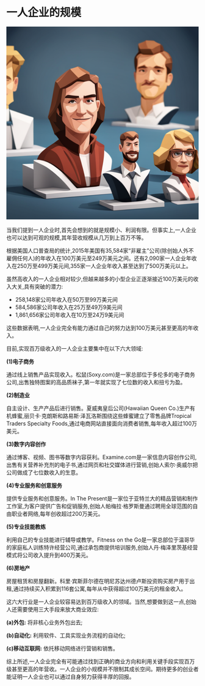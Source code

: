 # 一人企业的规模

![](../images/20230804111014.png)

当我们提到一人企业时,首先会想到的就是规模小、利润有限。但事实上,一人企业也可以达到可观的规模,其年营收规模从几万到上百万不等。

根据美国人口普查局的统计,2015年美国有35,584家“非雇主”公司(除创始人外不雇佣任何人)的年收入在100万美元至249万美元之间。还有2,090家一人企业年收入在250万至499万美元间,355家一人企业年收入甚至达到了500万美元以上。

虽然高收入的一人企业相对较少,但越来越多的小型企业正逐渐接近100万美元的收入大关,具有突破的潜力:

- 258,148家公司年收入在50万至99万美元间 
- 584,586家公司年收入在25万至49万9美元间
- 1,861,656家公司年收入在10万至24万9美元间

这些数据表明,一人企业完全有能力通过自己的努力达到100万美元甚至更高的年收入。

目前,实现百万级收入的一人企业主要集中在以下六大领域:

**(1)电子商务**

通过线上销售产品实现收入。松鼠(Soxy.com)是一家总部位于多伦多的电子商务公司,出售独特图案的高品质袜子,第一年就实现了七位数的收入和扭亏为盈。

**(2)制造业**

自主设计、生产产品后进行销售。夏威夷皇后公司(Hawaiian Queen Co.)生产有机蜂蜜,丽贝卡·克朗斯和路易斯·泽瓦洛斯围绕这些蜂蜜建立了零售品牌Tropical Traders Specialty Foods,通过电商网站直接面向消费者销售,每年收入超过100万美元。

**(3)数字内容创作**

通过博客、视频、图书等数字内容获利。Examine.com是一家信息内容创作公司,出售有关营养补充剂的电子书,通过网页和社交媒体进行营销,创始人索尔·奥威尔把公司做成了七位数收入的生意。

**(4)专业服务和创意服务**

提供专业服务和创意服务。In The Present是一家位于亚特兰大的精品营销和制作工作室,为客户提供广告和促销服务,创始人帕梅拉·格罗斯曼通过聘用全球范围的自由职业者网络,每年创收超过200万美元。

**(5)专业技能教练**

利用自己的专业技能进行辅导或教学。Fitness on the Go是一家总部位于温哥华的家庭私人训练特许经营公司,通过承包商提供培训服务,创始人丹·梅泽里茨基经营模式将公司收入提升到400万美元。

**(6)房地产**

房屋租赁和房屋翻新。科里·宾斯菲尔德在明尼苏达州德卢斯投资购买房产用于出租,通过持续买入积累到116套公寓,每年从中获得超过100万美元的租金收入。

这六大行业是一人企业较容易达到百万级收入的领域。当然,想要做到这一点,创始人还需要使用三大手段来放大商业效应:

**(a)外包:** 将非核心业务外包出去;

**(b)自动化:** 利用软件、工具实现业务流程的自动化;

**(c)移动互联网:** 依托移动网络进行营销和销售。

综上所述,一人企业完全有可能通过找到正确的商业方向和利用关键手段实现百万级甚至更高的年营收。一人企业的小规模并不限制其成长空间。期待更多的创业者能证明一人企业也可以通过自身努力获得丰厚的回报。
